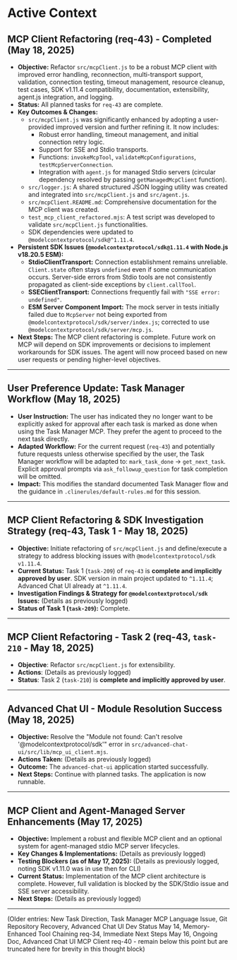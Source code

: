 # Active Context

## MCP Client Refactoring (req-43) - Completed (May 18, 2025)
- **Objective:** Refactor `src/mcpClient.js` to be a robust MCP client with improved error handling, reconnection, multi-transport support, validation, connection testing, timeout management, resource cleanup, test cases, SDK v1.11.4 compatibility, documentation, extensibility, agent.js integration, and logging.
- **Status:** All planned tasks for `req-43` are complete.
- **Key Outcomes & Changes:**
    - `src/mcpClient.js` was significantly enhanced by adopting a user-provided improved version and further refining it. It now includes:
        - Robust error handling, timeout management, and initial connection retry logic.
        - Support for SSE and Stdio transports.
        - Functions: `invokeMcpTool`, `validateMcpConfigurations`, `testMcpServerConnection`.
        - Integration with `agent.js` for managed Stdio servers (circular dependency resolved by passing `getManagedMcpClient` function).
    - `src/logger.js`: A shared structured JSON logging utility was created and integrated into `src/mcpClient.js` and `src/agent.js`.
    - `src/mcpClient.README.md`: Comprehensive documentation for the MCP client was created.
    - `test_mcp_client_refactored.mjs`: A test script was developed to validate `src/mcpClient.js` functionalities.
    - SDK dependencies were updated to `@modelcontextprotocol/sdk@^1.11.4`.
- **Persistent SDK Issues (`@modelcontextprotocol/sdk@1.11.4` with Node.js v18.20.5 ESM):**
    - **StdioClientTransport:** Connection establishment remains unreliable. `Client.state` often stays `undefined` even if some communication occurs. Server-side errors from Stdio tools are not consistently propagated as client-side exceptions by `client.callTool`.
    - **SSEClientTransport:** Connections frequently fail with `"SSE error: undefined"`.
    - **ESM Server Component Import:** The mock server in tests initially failed due to `McpServer` not being exported from `@modelcontextprotocol/sdk/server/index.js`; corrected to use `@modelcontextprotocol/sdk/server/mcp.js`.
- **Next Steps:** The MCP client refactoring is complete. Future work on MCP will depend on SDK improvements or decisions to implement workarounds for SDK issues. The agent will now proceed based on new user requests or pending higher-level objectives.

---

## User Preference Update: Task Manager Workflow (May 18, 2025)
- **User Instruction:** The user has indicated they no longer want to be explicitly asked for approval after each task is marked as done when using the Task Manager MCP. They prefer the agent to proceed to the next task directly.
- **Adapted Workflow:** For the current request (`req-43`) and potentially future requests unless otherwise specified by the user, the Task Manager workflow will be adapted to: `mark_task_done` -> `get_next_task`. Explicit approval prompts via `ask_followup_question` for task completion will be omitted.
- **Impact:** This modifies the standard documented Task Manager flow and the guidance in `.clinerules/default-rules.md` for this session.

---

## MCP Client Refactoring & SDK Investigation Strategy (req-43, Task 1 - May 18, 2025)
- **Objective:** Initiate refactoring of `src/mcpClient.js` and define/execute a strategy to address blocking issues with `@modelcontextprotocol/sdk v1.11.4`.
- **Current Status:** Task 1 (`task-209`) of `req-43` is **complete and implicitly approved by user**. SDK version in main project updated to `^1.11.4`; Advanced Chat UI already at `^1.11.4`.
- **Investigation Findings & Strategy for `@modelcontextprotocol/sdk` Issues:** (Details as previously logged)
- **Status of Task 1 (`task-209`):** Complete.

---
## MCP Client Refactoring - Task 2 (req-43, `task-210` - May 18, 2025)
- **Objective**: Refactor `src/mcpClient.js` for extensibility.
- **Actions**: (Details as previously logged)
- **Status**: Task 2 (`task-210`) is **complete and implicitly approved by user**.

---

## Advanced Chat UI - Module Resolution Success (May 18, 2025)
- **Objective:** Resolve the "Module not found: Can't resolve '@modelcontextprotocol/sdk'" error in `src/advanced-chat-ui/src/lib/mcp_ui_client.mjs`.
- **Actions Taken:** (Details as previously logged)
- **Outcome:** The `advanced-chat-ui` application started successfully.
- **Next Steps:** Continue with planned tasks. The application is now runnable.
---

## MCP Client and Agent-Managed Server Enhancements (May 17, 2025)
- **Objective:** Implement a robust and flexible MCP client and an optional system for agent-managed stdio MCP server lifecycles.
- **Key Changes & Implementations:** (Details as previously logged)
- **Testing Blockers (as of May 17, 2025):** (Details as previously logged, noting SDK v1.11.0 was in use then for CLI)
- **Current Status:** Implementation of the MCP client architecture is complete. However, full validation is blocked by the SDK/Stdio issue and SSE server accessibility.
- **Next Steps:** (Details as previously logged)

---
(Older entries: New Task Direction, Task Manager MCP Language Issue, Git Repository Recovery, Advanced Chat UI Dev Status May 14, Memory-Enhanced Tool Chaining req-34, Immediate Next Steps May 16, Ongoing Doc, Advanced Chat UI MCP Client req-40 - remain below this point but are truncated here for brevity in this thought block)
